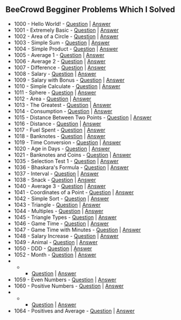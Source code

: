 ## BeeCrowd Begginer Problems Which I Solved
- 1000 - Hello World! - [Question](https://judge.beecrowd.com/en/problems/view/1000) | [Answer](https://github.com/TalhaAhmedCho/BeeCrowd-Begginer/blob/main/Hello_World.c)
- 1001 - Extremely Basic - [Question](https://judge.beecrowd.com/en/problems/view/1001) | [Answer](https://github.com/TalhaAhmedCho/BeeCrowd-Begginer/blob/main/Extremely_Basic.c)
- 1002 - Area of a Circle - [Question](https://judge.beecrowd.com/en/problems/view/1002) | [Answer](https://github.com/TalhaAhmedCho/BeeCrowd-Begginer/blob/main/Area_of_a_Circle.c)
- 1003 - Simple Sum - [Question](https://judge.beecrowd.com/en/problems/view/1003) | [Answer](https://github.com/TalhaAhmedCho/BeeCrowd-Begginer/blob/main/Simple_Sum.c)
- 1004 - Simple Product - [Question](https://judge.beecrowd.com/en/problems/view/1004) | [Answer](https://github.com/TalhaAhmedCho/BeeCrowd-Begginer/blob/main/Simple_Product.c)
- 1005 - Average 1 - [Question](https://judge.beecrowd.com/en/problems/view/1005) | [Answer](https://github.com/TalhaAhmedCho/BeeCrowd-Begginer/blob/main/Average_1.c)
- 1006 - Average 2 - [Question](https://judge.beecrowd.com/en/problems/view/1006) | [Answer](https://github.com/TalhaAhmedCho/BeeCrowd-Begginer/blob/main/Average_2.c)
- 1007 - Difference - [Question](https://judge.beecrowd.com/en/problems/view/1007) | [Answer](https://github.com/TalhaAhmedCho/BeeCrowd-Begginer/blob/main/Difference.c)
- 1008 - Salary - [Question](https://judge.beecrowd.com/en/problems/view/1008) | [Answer](https://github.com/TalhaAhmedCho/BeeCrowd-Begginer/blob/main/Salary.c)
- 1009 - Salary with Bonus - [Question](https://judge.beecrowd.com/en/problems/view/1009) | [Answer](https://github.com/TalhaAhmedCho/BeeCrowd-Begginer/blob/main/Salary_with_Bonus.c)
- 1010 - Simple Calculate - [Question](https://judge.beecrowd.com/en/problems/view/1010) | [Answer](https://github.com/TalhaAhmedCho/BeeCrowd-Begginer/blob/main/Simple_Calculate.c)
- 1011 - Sphere - [Question](https://judge.beecrowd.com/en/problems/view/1011) | [Answer](https://github.com/TalhaAhmedCho/BeeCrowd-Begginer/blob/main/Salary.c)
- 1012 - Area - [Question](https://judge.beecrowd.com/en/problems/view/1012) | [Answer](https://github.com/TalhaAhmedCho/BeeCrowd-Begginer/blob/main/Area.c)
- 1013 - The Greatest - [Question](https://judge.beecrowd.com/en/problems/view/1013) | [Answer](https://github.com/TalhaAhmedCho/BeeCrowd-Begginer/blob/main/The_Greatest.c)
- 1014 - Consumption - [Question](https://judge.beecrowd.com/en/problems/view/1014) | [Answer](https://github.com/TalhaAhmedCho/BeeCrowd-Begginer/blob/main/Consumption.c)
- 1015 - Distance Between Two Points - [Question](https://judge.beecrowd.com/en/problems/view/1015) | [Answer](https://github.com/TalhaAhmedCho/BeeCrowd-Begginer/blob/main/Distance_Between_Two_Points.c)
- 1016 - Distance - [Question](https://judge.beecrowd.com/en/problems/view/1016) | [Answer](https://github.com/TalhaAhmedCho/BeeCrowd-Begginer/blob/main/Distance.c)
- 1017 - Fuel Spent - [Question](https://judge.beecrowd.com/en/problems/view/1017) | [Answer](https://github.com/TalhaAhmedCho/BeeCrowd-Begginer/blob/main/Fuel_Spent.c)
- 1018 - Banknotes - [Question](https://judge.beecrowd.com/en/problems/view/1018) | [Answer](https://github.com/TalhaAhmedCho/BeeCrowd-Begginer/blob/main/Banknotes.c)
- 1019 - Time Conversion - [Question](https://judge.beecrowd.com/en/problems/view/1019) | [Answer](https://github.com/TalhaAhmedCho/BeeCrowd-Begginer/blob/main/Time_Conversion.c)
- 1020 - Age in Days - [Question](https://judge.beecrowd.com/en/problems/view/1020) | [Answer](https://github.com/TalhaAhmedCho/BeeCrowd-Begginer/blob/main/Age_in_Days.c)
- 1021 - Banknotes and Coins - [Question](https://judge.beecrowd.com/en/problems/view/1021) | [Answer](https://github.com/TalhaAhmedCho/BeeCrowd-Begginer/blob/main/Banknotes_and_Coins.c)
- 1035 - Selection Test 1 - [Question](https://judge.beecrowd.com/en/problems/view/1035) | [Answer](https://github.com/TalhaAhmedCho/BeeCrowd-Begginer/blob/main/Selection_Test_1.c)
- 1036 - Bhaskara's Formula - [Question](https://judge.beecrowd.com/en/problems/view/1036) | [Answer](https://github.com/TalhaAhmedCho/BeeCrowd-Begginer/blob/main/Bhaskara_s_Formula.c)
- 1037 - Interval - [Question](https://judge.beecrowd.com/en/problems/view/1037) | [Answer](https://github.com/TalhaAhmedCho/BeeCrowd-Begginer/blob/main/Interval.c)
- 1038 - Snack - [Question](https://judge.beecrowd.com/en/problems/view/1038) | [Answer](https://github.com/TalhaAhmedCho/BeeCrowd-Begginer/blob/main/Snack.c)
- 1040 - Average 3 - [Question](https://judge.beecrowd.com/en/problems/view/1040) | [Answer](https://github.com/TalhaAhmedCho/BeeCrowd-Begginer/blob/main/Average_3.c)
- 1041 - Coordinates of a Point - [Question](https://judge.beecrowd.com/en/problems/view/1041) | [Answer](https://github.com/TalhaAhmedCho/BeeCrowd-Begginer/blob/main/Coordinates_of_a_Point.c)
- 1042 - Simple Sort - [Question](https://judge.beecrowd.com/en/problems/view/1042) | [Answer](https://github.com/TalhaAhmedCho/BeeCrowd-Begginer/blob/main/Simple_Sort.c)
- 1043 - Triangle - [Question](https://judge.beecrowd.com/en/problems/view/1043) | [Answer](https://github.com/TalhaAhmedCho/BeeCrowd-Begginer/blob/main/Triangle.c)
- 1044 - Multiples - [Question](https://judge.beecrowd.com/en/problems/view/1044) | [Answer](https://github.com/TalhaAhmedCho/BeeCrowd-Begginer/blob/main/Multiples.c)
- 1045 - Triangle Types - [Question](https://judge.beecrowd.com/en/problems/view/1045) | [Answer](https://github.com/TalhaAhmedCho/BeeCrowd-Begginer/blob/main/Triangle_Types.c)
- 1046 - Game Time - [Question](https://judge.beecrowd.com/en/problems/view/1046) | [Answer](https://github.com/TalhaAhmedCho/BeeCrowd-Begginer/blob/main/Game_Time.c)
- 1047 - Game Time with Minutes - [Question](https://judge.beecrowd.com/en/problems/view/1047) | [Answer](https://github.com/TalhaAhmedCho/BeeCrowd-Begginer/blob/main/Game_Time_with_Minutes.c)
- 1048 - Salary Increase - [Question](https://judge.beecrowd.com/en/problems/view/1048) | [Answer](https://github.com/TalhaAhmedCho/BeeCrowd-Begginer/blob/main/Salary_Increase.c)
- 1049 - Animal - [Question](https://judge.beecrowd.com/en/problems/view/1049) | [Answer](https://github.com/TalhaAhmedCho/BeeCrowd-Begginer/blob/main/Animal.c)
- 1050 - DDD - [Question](https://judge.beecrowd.com/en/problems/view/1050) | [Answer](https://github.com/TalhaAhmedCho/BeeCrowd-Begginer/blob/main/DDD.c)
- 1052 - Month - [Question](https://judge.beecrowd.com/en/problems/view/1052) | [Answer](https://github.com/TalhaAhmedCho/BeeCrowd-Begginer/blob/main/Month.c)
-  -  - [Question]() | [Answer]()
- 1059 - Even Numbers - [Question](https://judge.beecrowd.com/en/problems/view/1059) | [Answer](https://github.com/TalhaAhmedCho/BeeCrowd-Begginer/blob/main/Even_Numbers.c)
- 1060 - Positive Numbers - [Question](https://judge.beecrowd.com/en/problems/view/1060) | [Answer](https://github.com/TalhaAhmedCho/BeeCrowd-Begginer/blob/main/Positive_Numbers.c)
-  -  - [Question]() | [Answer]()
- 1064 - Positives and Average - [Question](https://judge.beecrowd.com/en/problems/view/1064) | [Answer](https://github.com/TalhaAhmedCho/BeeCrowd-Begginer/blob/main/Positives_and_Average.c)
